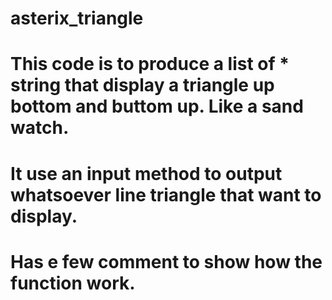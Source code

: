 # asterix_triangle
# This code is to produce a list of * string that display a triangle up bottom and buttom up. Like a sand watch.
# It use an input method to output whatsoever line triangle that want to display.
# Has e few comment to show how the function work.
